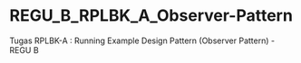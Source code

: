 # REGU_B_RPLBK_A_Observer-Pattern
Tugas RPLBK-A : Running Example Design Pattern (Observer Pattern) - REGU B

